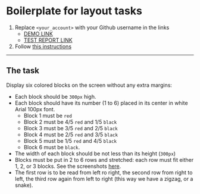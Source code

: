 # Boilerplate for layout tasks
1. Replace `<your_account>` with your Github username in the links
    - [DEMO LINK](https://Helenkaz.github.io/layout_snake/)
    - [TEST REPORT LINK](https://HelenkaZ.github.io/layout_snake/report/html_report/)
2. Follow [this instructions](https://mate-academy.github.io/layout_task-guideline/)
___

## The task
Display six colored blocks on the screen without any extra margins:

- Each block should be `300px` high.
- Each block should have its number (1 to 6) placed in its center in white Arial 100px font.
  - Block 1 must be `red`
  - Block 2 must be 4/5 `red` and 1/5 `black`
  - Block 3 must be 3/5 `red` and 2/5 `black`
  - Block 4 must be 2/5 `red` and 3/5 `black`
  - Block 5 must be 1/5 `red` and 4/5 `black`
  - Block 6 must be `black`.
- The width of each block should be not less than its height (`300px`)
- Blocks must be put in 2 to 6 rows and stretched: each row must fit either 1, 2, or 3 blocks.
  See the screenshots [here](./references).
- The first row is to be read from left ro right, the second row from right to left, the third row again from left to right (this way we have a zigzag, or a snake).
